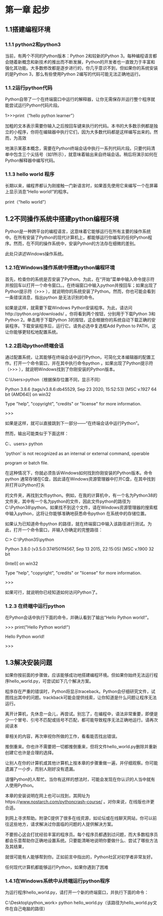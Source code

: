 # 第一章 起步

## 1.1搭建编程环境

### 1.1.1  python2和python3

当前，有两个不同的Python版本：Python 2和较新的Python 3。每种编程语言都会随着新概念和新技术的推出而不断发展，Python的开发者也一直致力于丰富和强化其功能。大多数修改都是逐步进行的，你几乎意识不到，但如果你的系统安装的是Python 3，那么有些使用Python 2编写的代码可能无法正确地运行。

### 1.1.2运行python代码

Python自带了一个在终端窗口中运行的解释器，让你无需保存并运行整个程序就能尝试运行Python代码片段。

1\>\>\>print（“hello python learner”）

加粗的文本表示需要你输入之后按回车键来执行的代码。本书的大多数示例都是独立的小程序，你将在编辑器中执行它们，因为大多数代码都是这样编写出来的。然而，为高效

地演示某基本概念，需要在Python终端会话中执行一系列代码片段。只要代码清单中包含三个尖括号（如1所示），就意味着输出来自终端会话。稍后将演示如何在Python解释器中编写代码。

### 1.1.3 hello world 程序

长期以来，编程界都认为刚接触一门新语言时，如果首先使用它来编写一个在屏幕上显示消息“Hello world!”的程序。

print（“hello world”）

## 1.2不同操作系统中搭建python编程环境

Python是一种跨平台的编程语言，这意味着它能够运行在所有主要的操作系统中。在所有安装了Python的现代计算机上，都能够运行你编写的任何Python程序。然而，在不同的操作系统中，安装Python的方法存在细微的差别。

此处只讲述Windows操作系统。

### 1.2.1在Windows操作系统中搭建python编程环境

首先，检查你的系统是否安装了Python。为此，在“开始”菜单中输入命令提示符并按回车以打开一个命令窗口。。在终端窗口中输入python并按回车；如果出现了Python提示符（>>> ），就说明你的系统安装了Python。然而，你也可能会看到一条错误消息，指出python 是无法识别的命令。

如果是这样，就需要下载Windows Python安装程序。为此，请访问http://python.org/downloads/ 。你将看到两个按钮，分别用于下载Python 3和Python 2。单击用于下载Python 3的按钮，这会根据你的系统自动下载正确的安装程序。下载安装程序后，运行它。请务必选中复选框Add Python to PATH，这让你能够更轻松地配置系统。

### 1.2.2启动python终端会话

通过配置系统，让其能够在终端会话中运行Python，可简化文本编辑器的配置工作。打开一个命令窗口，并在其中执行命令python 。如果出现了Python提示符（>>> ），就说明Windows找到了你刚安装的Python版本。

C:\Users>python（根据保存位置不同，显示不同）

Python 3.8.6 (tags/v3.8.6:db45529, Sep 23 2020, 15:52:53) [MSC v.1927 64 bit (AMD64)] on win32

Type "help", "copyright", "credits" or "license" for more information.

\>>>

如果是这样，就可以直接跳到下一部分——“在终端会话中运行Python”。

然而，输出可能类似于下面这样：

C:、users\> python

'python' is not recognized as an internal or external command, operable

program or batch file.

在这种情况下，你就必须告诉Windows如何找到你刚安装的Python版本。命令python 通常存储在C盘，因此请在Windows资源管理器中打开C盘，在其中找到并打开以Python打头

的文件夹，再找到文件python。例如，在我的计算机中，有一个名为Python38的文件夹，其中有一个名为python的文件，因此文件python的路径为C:\Python38\python。如果找不到这个文件，请在Windows资源管理器的搜索框中输入python，这将让你能够准确地获悉命令python 在系统中的存储位置。

如果认为已知道命令python 的路径，就在终端窗口中输入该路径进行测试。为此，打开一个命令窗口，并输入你确定的完整路径：

C:\> C:\Python35\python

Python 3.8.0 (v3.5.0:374f501f4567, Sep 13 2015, 22:15:05) [MSC v.1900 32 bit

(Intel)] on win32

Type "help", "copyright", "credits" or "license" for more information.

\>>>

如果可行，就说明你已经知道如何访问Python了。

### 1.2.3 在终端中运行python

在Python会话中执行下面的命令，并确认看到了输出“Hello Python world!”。

\>>> print("Hello Python world!")

Hello Python world!

\>>>

## 1.3解决安装问题

如果你按前面的步骤做，应该能够成功地搭建编程环境。但如果你始终无法运行程序hello_world.py，可尝试如下几个解决方案。

程序存在严重的错误时，Python将显示traceback。Python会仔细研究文件，试图找出其中的问题。trackback可能会提供线索，让你知道是什么问题让程序无法运行。

离开计算机，先休息一会儿，再尝试。别忘了，在编程中，语法非常重要，即便是少一个冒号、引号不匹配或括号不匹配，都可能导致程序无法正确地运行。请再次阅读本

章相关的内容，再次审视你所做的工作，看看能否找出错误。

推倒重来。你也许不需要把一切都推倒重来，但将文件hello_world.py删除并重新创建它也许是合理的选择。

让别人在你的计算机或其他计算机上按本章的步骤重做一遍，并仔细观察。你可能遗漏了一小步，而别人刚好没有遗漏。

请懂Python的人帮忙。当你有这样的想法时，可能会发现在你认识的人当中就有人使用Python。

本章的安装说明在网上也可以找到，其网址为https://www.nostarch.com/pythoncrash-course/ 。对你来说，在线版也许更合适。

到网上寻求帮助。附录C提供了很多在线资源，如论坛或在线聊天网站，你可以前往这些地方，请求解决过你面临的问题的人提供解决方案。

不要担心这会打扰经验丰富的程序员。每个程序员都遇到过问题，而大多数程序员都会乐意帮助你正确地设置系统。只要能清晰地说明你要做什么、尝试了哪些方法及其结果，

就很可能有人能够帮到你。正如前言中指出的，Python社区对初学者非常友好。

任何现代计算机都能够运行Python，如果你遇到了困难

### 1.4.1在Windows系统中从终端运行python程序

为运行程序hello_world.py，请打开一个新的终端窗口，并执行下面的命令：

C:\Desktop\python_work> python hello_world.py（该路径为hello_world.py文件在自己电脑的路径）
